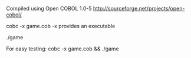 Compiled using Open COBOL 1.0-5 http://sourceforge.net/projects/open-cobol/

cobc -x game.cob 
-x provides an executable

./game

For easy testing: cobc -x game.cob && ./game